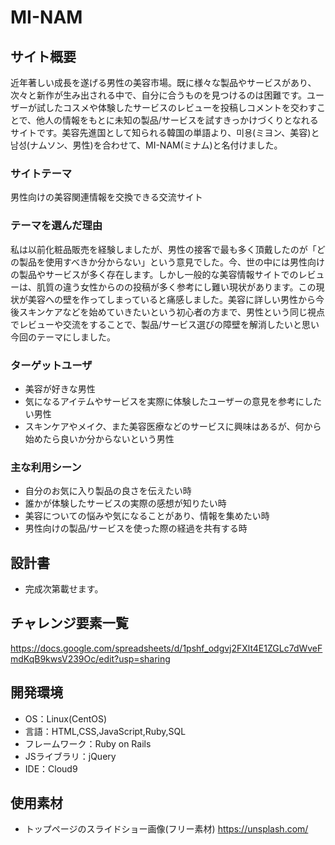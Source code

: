 # MI-NAM

## サイト概要
近年著しい成長を遂げる男性の美容市場。既に様々な製品やサービスがあり、次々と新作が生み出される中で、自分に合うものを見つけるのは困難です。ユーザーが試したコスメや体験したサービスのレビューを投稿しコメントを交わすことで、他人の情報をもとに未知の製品/サービスを試すきっかけづくりとなれるサイトです。美容先進国として知られる韓国の単語より、미용(ミヨン、美容)と남성(ナムソン、男性)を合わせて、MI-NAM(ミナム)と名付けました。

### サイトテーマ
男性向けの美容関連情報を交換できる交流サイト

### テーマを選んだ理由
私は以前化粧品販売を経験しましたが、男性の接客で最も多く頂戴したのが「どの製品を使用すべきか分からない」という意見でした。今、世の中には男性向けの製品やサービスが多く存在します。しかし一般的な美容情報サイトでのレビューは、肌質の違う女性からのの投稿が多く参考にし難い現状があります。この現状が美容への壁を作ってしまっていると痛感しました。美容に詳しい男性から今後スキンケアなどを始めていきたいという初心者の方まで、男性という同じ視点でレビューや交流をすることで、製品/サービス選びの障壁を解消したいと思い今回のテーマにしました。

### ターゲットユーザ
- 美容が好きな男性
- 気になるアイテムやサービスを実際に体験したユーザーの意見を参考にしたい男性
- スキンケアやメイク、また美容医療などのサービスに興味はあるが、何から始めたら良いか分からないという男性

### 主な利用シーン
- 自分のお気に入り製品の良さを伝えたい時
- 誰かが体験したサービスの実際の感想が知りたい時
- 美容についての悩みや気になることがあり、情報を集めたい時
- 男性向けの製品/サービスを使った際の経過を共有する時

## 設計書
- 完成次第載せます。

## チャレンジ要素一覧
https://docs.google.com/spreadsheets/d/1pshf_odgvj2FXlt4E1ZGLc7dWveFmdKqB9kwsV239Oc/edit?usp=sharing

## 開発環境
- OS：Linux(CentOS)
- 言語：HTML,CSS,JavaScript,Ruby,SQL
- フレームワーク：Ruby on Rails
- JSライブラリ：jQuery
- IDE：Cloud9

## 使用素材
- トップページのスライドショー画像(フリー素材)  https://unsplash.com/